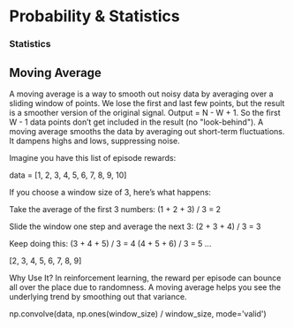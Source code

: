 # Probability & Statistics

### Statistics

## Moving Average
A moving average is a way to smooth out noisy data by averaging over a sliding window of points. We lose the first and last few points, but the result is a smoother version of the original signal. Output = N - W + 1. So the first W - 1 data points don’t get included in the result (no "look-behind"). A moving average smooths the data by averaging out short-term fluctuations. It dampens highs and lows, suppressing noise.

Imagine you have this list of episode rewards:

data = [1, 2, 3, 4, 5, 6, 7, 8, 9, 10]

If you choose a window size of 3, here’s what happens:

Take the average of the first 3 numbers:
(1 + 2 + 3) / 3 = 2

Slide the window one step and average the next 3:
(2 + 3 + 4) / 3 = 3

Keep doing this:
(3 + 4 + 5) / 3 = 4
(4 + 5 + 6) / 3 = 5
...

[2, 3, 4, 5, 6, 7, 8, 9]

Why Use It?
In reinforcement learning, the reward per episode can bounce all over the place due to randomness. A moving average helps you see the underlying trend by smoothing out that variance.

np.convolve(data, np.ones(window_size) / window_size, mode='valid')
